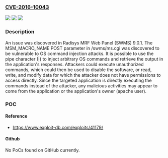 ### [CVE-2016-10043](https://cve.mitre.org/cgi-bin/cvename.cgi?name=CVE-2016-10043)
![](https://img.shields.io/static/v1?label=Product&message=n%2Fa&color=blue)
![](https://img.shields.io/static/v1?label=Version&message=n%2Fa&color=blue)
![](https://img.shields.io/static/v1?label=Vulnerability&message=n%2Fa&color=brighgreen)

### Description

An issue was discovered in Radisys MRF Web Panel (SWMS) 9.0.1. The MSM_MACRO_NAME POST parameter in /swms/ms.cgi was discovered to be vulnerable to OS command injection attacks. It is possible to use the pipe character (|) to inject arbitrary OS commands and retrieve the output in the application's responses. Attackers could execute unauthorized commands, which could then be used to disable the software, or read, write, and modify data for which the attacker does not have permissions to access directly. Since the targeted application is directly executing the commands instead of the attacker, any malicious activities may appear to come from the application or the application's owner (apache user).

### POC

#### Reference
- https://www.exploit-db.com/exploits/41179/

#### Github
No PoCs found on GitHub currently.

